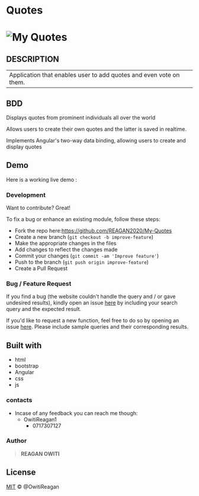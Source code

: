 # Quotes

# ![My Quotes](https://github.com/REAGAN2020/My-Quotes)

## DESCRIPTION

<table>
<tr>
<td>
Application that enables user to add quotes and even vote on them.
</td>
</tr>
</table>

## BDD

Displays quotes from prominent individuals all over the world

Allows users to create their own quotes and the latter is saved in realtime.

Implements Angular's two-way data binding, allowing users to create and display quotes


## Demo

Here is a working live demo :

### Development

Want to contribute? Great!

To fix a bug or enhance an existing module, follow these steps:

- Fork the repo here:https://github.com/REAGAN2020/My-Quotes
- Create a new branch (`git checkout -b improve-feature`)
- Make the appropriate changes in the files
- Add changes to reflect the changes made
- Commit your changes (`git commit -am 'Improve feature'`)
- Push to the branch (`git push origin improve-feature`)
- Create a Pull Request

### Bug / Feature Request

If you find a bug (the website couldn't handle the query and / or gave undesired results), kindly open an issue [here](https://github.com/REAGAN2020/My-Quotes) by including your search query and the expected result.

If you'd like to request a new function, feel free to do so by opening an issue [here](https://github.com/REAGAN2020/My-Quotes). Please include sample queries and their corresponding results.

## Built with

- html
- bootstrap
- Angular
- css
- js

### contacts

- Incase of any feedback you can reach me though:
  - OwitiReagan1
    - 0717307127

### Author

> **REAGAN OWITI**

## License

[MIT](LICENSE.md) © @OwitiReagan
